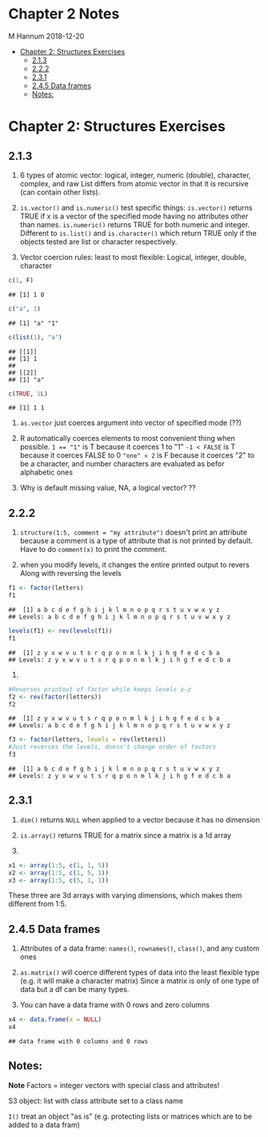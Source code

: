 Chapter 2 Notes
================
M Hannum
2018-12-20

-   [Chapter 2: Structures Exercises](#chapter-2-structures-exercises)
    -   [2.1.3](#section)
    -   [2.2.2](#section-1)
    -   [2.3.1](#section-2)
    -   [2.4.5 Data frames](#data-frames)
    -   [Notes:](#notes)

Chapter 2: Structures Exercises
===============================

2.1.3
-----

1.  6 types of atomic vector: logical, integer, numeric (double), character, complex, and raw List differs from atomic vector in that it is recursive (can contain other lists).

2.  `is.vector()` and `is.numeric()` test specific things: `is.vector()` returns TRUE if x is a vector of the specified mode having no attributes other than names. `is.numeric()` returns TRUE for both numeric and integer. Different to `is.list()` and `is.character()` which return TRUE only if the objects tested are list or character respectively.

3.  Vector coercion rules: least to most flexible: Logical, integer, double, character

``` r
c(1, F) 
```

    ## [1] 1 0

``` r
c("a", 1)
```

    ## [1] "a" "1"

``` r
c(list(1), "a") 
```

    ## [[1]]
    ## [1] 1
    ## 
    ## [[2]]
    ## [1] "a"

``` r
c(TRUE, 1L)
```

    ## [1] 1 1

1.  `as.vector` just coerces argument into vector of specified mode (??)

2.  R automatically coerces elements to most convenient thing when possible. `1 == "1"` is T because it coerces 1 to "1" `-1 < FALSE` is T because it coerces FALSE to 0 `"one" < 2` is F because it coerces "2" to be a character, and number characters are evaluated as befor alphabetic ones

3.  Why is default missing value, NA, a logical vector? ??

2.2.2
-----

1.  `structure(1:5, comment = "my attribute")` doesn't print an attribute because a comment is a type of attribute that is not printed by default. Have to do `comment(x)` to print the comment.

2.  when you modify levels, it changes the entire printed output to revers Along with reversing the levels

``` r
f1 <- factor(letters)
f1
```

    ##  [1] a b c d e f g h i j k l m n o p q r s t u v w x y z
    ## Levels: a b c d e f g h i j k l m n o p q r s t u v w x y z

``` r
levels(f1) <- rev(levels(f1))
f1
```

    ##  [1] z y x w v u t s r q p o n m l k j i h g f e d c b a
    ## Levels: z y x w v u t s r q p o n m l k j i h g f e d c b a

1.  

``` r
#Reverses printout of factor while keeps levels a-z
f2 <- rev(factor(letters))
f2
```

    ##  [1] z y x w v u t s r q p o n m l k j i h g f e d c b a
    ## Levels: a b c d e f g h i j k l m n o p q r s t u v w x y z

``` r
f3 <- factor(letters, levels = rev(letters))
#Just reverses the levels, doesn't change order of factors
f3
```

    ##  [1] a b c d e f g h i j k l m n o p q r s t u v w x y z
    ## Levels: z y x w v u t s r q p o n m l k j i h g f e d c b a

2.3.1
-----

1.  `dim()` returns `NULL` when applied to a vector because it has no dimension

2.  `is.array()` returns TRUE for a matrix since a matrix is a 1d array

3.  

``` r
x1 <- array(1:5, c(1, 1, 5))
x2 <- array(1:5, c(1, 5, 1))
x3 <- array(1:5, c(5, 1, 1))
```

These three are 3d arrays with varying dimensions, which makes them different from 1:5.

2.4.5 Data frames
-----------------

1.  Attributes of a data frame: `names()`, `rownames()`, `class()`, and any custom ones

2.  `as.matrix()` will coerce different types of data into the least flexible type (e.g. it will make a character matrix) Since a matrix is only of one type of data but a df can be many types.

3.  You can have a data frame with 0 rows and zero columns

``` r
x4 <- data.frame(x = NULL)
x4
```

    ## data frame with 0 columns and 0 rows

Notes:
------

**Note** Factors = integer vectors with special class and attributes!

S3 object: list with class attribute set to a class name

`I()` treat an object "as is" (e.g. protecting lists or matrices which are to be added to a data fram)
